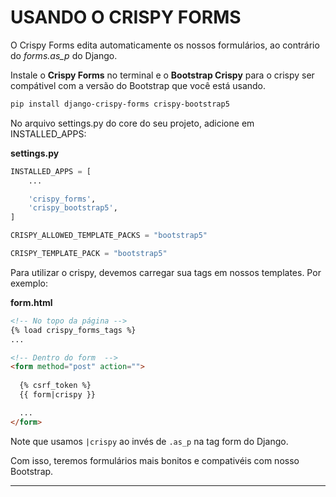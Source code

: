 # USANDO O CRISPY FORMS
O Crispy Forms edita automaticamente os nossos formulários, ao contrário do *forms.as_p* do Django. 

Instale o **Crispy Forms** no terminal e o **Bootstrap Crispy** para o crispy ser compátivel com a versão do Bootstrap que você está usando.
```bash
pip install django-crispy-forms crispy-bootstrap5
```
No arquivo settings.py do core do seu projeto, adicione em INSTALLED_APPS:

**settings.py**
```py
INSTALLED_APPS = [
    ...

    'crispy_forms',
    'crispy_bootstrap5',
]

CRISPY_ALLOWED_TEMPLATE_PACKS = "bootstrap5"

CRISPY_TEMPLATE_PACK = "bootstrap5"
```

Para utilizar o crispy, devemos carregar sua tags em nossos templates. Por exemplo:

**form.html**
```html
<!-- No topo da página -->
{% load crispy_forms_tags %}
...

<!-- Dentro do form  -->
<form method="post" action="">
  
  {% csrf_token %}
  {{ form|crispy }}

  ...
</form>
```
Note que usamos ``|crispy`` ao invés de ``.as_p`` na tag form do Django.

Com isso, teremos formulários mais bonitos e compativéis com nosso Bootstrap.

---